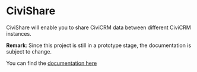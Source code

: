 # CiviShare

CiviShare will enable you to share CiviCRM data between different CiviCRM instances.

**Remark**: Since this project is still in a prototype stage, the documentation is subject to change.

You can find the [documentation here](docs/index.md)
